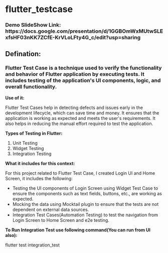 # flutter_testcase

<h3>Demo SlideShow Link: https://docs.google.com/presentation/d/1GGBOmWxMUtwSLExfsHF03nKK7ZCfE-KrVLoLFty4G_c/edit?usp=sharing </h3>

<h2>Defination:</h2>

<h3>Flutter Test Case is a technique used to verify the functionality and behavior of Flutter application by executing tests. It includes testing of the application's UI components, logic, and overall functionality.</h3>

**Use of it:**

Flutter Test Cases help in detecting defects and issues early in the development lifecycle, which can save time and money. It ensures that the application is working as expected and meets the user's requirements. It also helps in reducing the manual effort required to test the application.

**Types of Testing in Flutter:**

1) Unit Testing
2) Widget Testing 
3) Integration Testing

**What it includes for this context:**

For this project related to Flutter Test Case, I created Login UI and Home Screen, it includes the following:

- Testing the UI components of Login Screen using Widget Test Case to ensure the components such as text fields, buttons, etc., are working as expected.
- Mocking the data using Mocktail plugin to ensure that the tests are not dependent on external data sources.
- Integration Test Cases(Automation Testing) to test the navigation from Login Screen to Home Screen and e2e testing.

**To Run Integration Test use following command(You can run from UI also):**

 flutter test integration_test

